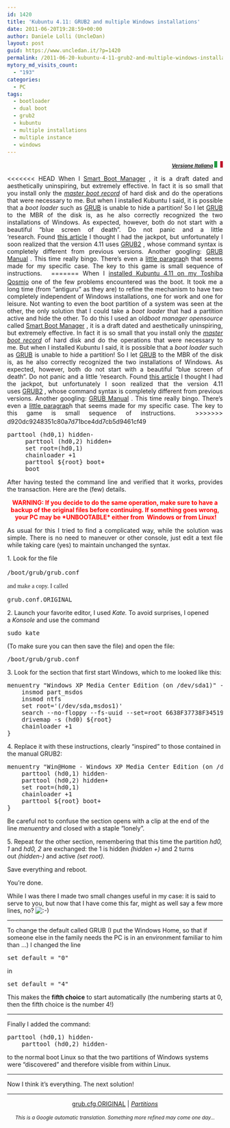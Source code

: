 ```yaml
---
id: 1420
title: 'Kubuntu 4.11: GRUB2 and multiple Windows installations'
date: 2011-06-20T19:28:59+00:00
author: Daniele Lolli (UncleDan)
layout: post
guid: https://www.uncledan.it/?p=1420
permalink: /2011-06-20-kubuntu-4-11-grub2-and-multiple-windows-installations.html
mytory_md_visits_count:
  - "193"
categories:
  - PC
tags:
  - bootloader
  - dual boot
  - grub2
  - kubuntu
  - multiple installations
  - multiple instance
  - windows
---
```

<p style="text-align: right;">
  <small><em><strong><a title="Kubuntu 4.11: GRUB2 e installazioni Windows multiple - Versione Italiana" href="/2011-06-16-kubuntu-4-11-grub2-e-installazioni-windows-multiple.html">Versione Italiana</a> </strong></em></small><em><strong><a title="Kubuntu 4.11: GRUB2 e installazioni Windows multiple - Versione Italiana" href="/2011-06-16-kubuntu-4-11-grub2-e-installazioni-windows-multiple.html"><img class="alignnone size-full wp-image-149" title="it-flag-xsmall" src="/wp-content/uploads/2009/03/it-flag-xsmall.gif" alt="" width="20" height="15" /></a> </strong></em>
</p>

<p style="text-align: justify;">
<<<<<<< HEAD
  When I <a title="Kubuntu 4.11: the first impression ... shocking!" href="/2011-06-13-kubuntu-4-11-prima-impressione-sconvolgente.html>installed Kubuntu 4.11 on my Toshiba Qosmio</a> one of the few problems encountered was the boot. It took me a long time (from &#8220;antiguru&#8221; as they are) to refine the mechanism to have two completely independent of Windows installations, one for work and one for leisure. Not wanting to even the boot partition of a system was seen at the other, the only solution that I could take a <em>boot loader</em> that had a partition active and hide the other. To do this I used an old<em>boot manager opensource</em> called <a title="Smart Boot Manager" href="http://btmgr.sourceforge.net/" target="_blank">Smart Boot Manager</a> , it is a draft dated and aesthetically uninspiring, but extremely effective. In fact it is so small that you install only the <a title="MBR" href="http://it.wikipedia.org/wiki/Master_boot_record" target="_blank"><em>master boot record</em></a> of hard disk and do the operations that were necessary to me. But when I installed Kubuntu I said, it is possible that a <em>boot loader</em> such as <a title="GRUB" href="http://www.gnu.org/software/grub/" target="_blank">GRUB</a> is unable to hide a partition! So I let <a title="GRUB" href="http://www.gnu.org/software/grub/" target="_blank">GRUB</a> to the MBR of the disk is, as he also correctly recognized the two installations of Windows. As expected, however, both do not start with a beautiful &#8220;blue screen of death&#8221;. Do not panic and a little &#8216;research. Found <a title="HowTo: Multiple, Independent WinXP Installs on the Same HardDrive via Grub" href="http://www.linuxforums.org/forum/installation/66476-howto-multiple-independent-winxp-installs-same-harddrive-via-grub.html" target="_blank">this article</a> I thought I had the jackpot, but unfortunately I soon realized that the version 4.11 uses <a title="GRUB" href="http://www.gnu.org/software/grub/" target="_blank">GRUB2</a> , whose command syntax is completely different from previous versions. Another googling: <a title="GRUB Manual" href="http://www.gnu.org/software/grub/manual/grub.html" target="_blank">GRUB Manual</a> . This time really bingo. There&#8217;s even a <a title="GRUB Manual - DOS / WINDOWS" href="http://www.gnu.org/software/grub/manual/grub.html" target="_blank">little paragrap</a>h that seems made ​​for my specific case. The key to this game is small sequence of instructions.<span style="font-family: Consolas, Monaco, 'Courier New', Courier, monospace; font-size: 12px; line-height: 18px; white-space: pre;"> </span>
=======
  When I <a title="Kubuntu 4.11: the first impression ... shocking!" href="http://translate.googleusercontent.com/translate_c?ie=UTF8&rurl=translate.google.com&sl=it&tl=en&twu=1&u=/2011-06-13-kubuntu-4-11-prima-impressione-sconvolgente.html&usg=ALkJrhjnQPpuZlZ5L6HyNMq8zA3aWoomKQ">installed Kubuntu 4.11 on my Toshiba Qosmio</a> one of the few problems encountered was the boot. It took me a long time (from &#8220;antiguru&#8221; as they are) to refine the mechanism to have two completely independent of Windows installations, one for work and one for leisure. Not wanting to even the boot partition of a system was seen at the other, the only solution that I could take a <em>boot loader</em> that had a partition active and hide the other. To do this I used an old<em>boot manager opensource</em> called <a title="Smart Boot Manager" href="http://translate.googleusercontent.com/translate_c?ie=UTF8&rurl=translate.google.com&sl=it&tl=en&twu=1&u=http://btmgr.sourceforge.net/&usg=ALkJrhi3oG4c-M8U2VsZxZKJBWzaFtz84A" target="_blank">Smart Boot Manager</a> , it is a draft dated and aesthetically uninspiring, but extremely effective. In fact it is so small that you install only the <a title="MBR" href="http://translate.googleusercontent.com/translate_c?ie=UTF8&rurl=translate.google.com&sl=it&tl=en&twu=1&u=http://it.wikipedia.org/wiki/Master_boot_record&usg=ALkJrhhHeswATob3SdNRBTKGqSDTTo2KUA" target="_blank"><em>master boot record</em></a> of hard disk and do the operations that were necessary to me. But when I installed Kubuntu I said, it is possible that a <em>boot loader</em> such as <a title="GRUB" href="http://translate.googleusercontent.com/translate_c?ie=UTF8&rurl=translate.google.com&sl=it&tl=en&twu=1&u=http://www.gnu.org/software/grub/&usg=ALkJrhh666KZsg6vssSdLrt9V7Xmrinsqw" target="_blank">GRUB</a> is unable to hide a partition! So I let <a title="GRUB" href="http://translate.googleusercontent.com/translate_c?ie=UTF8&rurl=translate.google.com&sl=it&tl=en&twu=1&u=http://www.gnu.org/software/grub/&usg=ALkJrhh666KZsg6vssSdLrt9V7Xmrinsqw" target="_blank">GRUB</a> to the MBR of the disk is, as he also correctly recognized the two installations of Windows. As expected, however, both do not start with a beautiful &#8220;blue screen of death&#8221;. Do not panic and a little &#8216;research. Found <a title="HowTo: Multiple, Independent WinXP Installs on the Same HardDrive via Grub" href="http://translate.googleusercontent.com/translate_c?ie=UTF8&rurl=translate.google.com&sl=it&tl=en&twu=1&u=http://www.linuxforums.org/forum/installation/66476-howto-multiple-independent-winxp-installs-same-harddrive-via-grub.html&usg=ALkJrhh-1EM3h82-uC39Z6dt2XVSP0EZdg" target="_blank">this article</a> I thought I had the jackpot, but unfortunately I soon realized that the version 4.11 uses <a title="GRUB" href="http://translate.googleusercontent.com/translate_c?ie=UTF8&rurl=translate.google.com&sl=it&tl=en&twu=1&u=http://www.gnu.org/software/grub/&usg=ALkJrhh666KZsg6vssSdLrt9V7Xmrinsqw" target="_blank">GRUB2</a> , whose command syntax is completely different from previous versions. Another googling: <a title="GRUB Manual" href="http://translate.googleusercontent.com/translate_c?ie=UTF8&rurl=translate.google.com&sl=it&tl=en&twu=1&u=http://www.gnu.org/software/grub/manual/grub.html&usg=ALkJrhjZRUNdpNUEnQiC94Wzpnx79Loorw" target="_blank">GRUB Manual</a> . This time really bingo. There&#8217;s even a <a title="GRUB Manual - DOS / WINDOWS" href="http://translate.googleusercontent.com/translate_c?ie=UTF8&rurl=translate.google.com&sl=it&tl=en&twu=1&u=http://www.gnu.org/software/grub/manual/grub.html&usg=ALkJrhjZRUNdpNUEnQiC94Wzpnx79Loorw#DOS_002fWindows" target="_blank">little paragrap</a>h that seems made ​​for my specific case. The key to this game is small sequence of instructions.<span style="font-family: Consolas, Monaco, 'Courier New', Courier, monospace; font-size: 12px; line-height: 18px; white-space: pre;"> </span>
>>>>>>> d920dc9248351c80a7d71bce4dd7cb5d9461cf49
</p>

<pre>parttool (hd0,1) hidden-
     parttool (hd0,2) hidden+
     set root=(hd0,1)
     chainloader +1
     parttool <tt>${root}</tt> boot+
     boot</pre>

<p style="text-align: justify;">
  After having tested the command line and verified that it works, provides the transaction. Here are the (few) details.
</p>

<p style="text-align: center;">
  <span style="color: #ff0000;"><strong>WARNING: If you decide to do the same operation, make sure to have a backup of the original files before continuing. </strong><strong>If something goes wrong,  your PC may be *UNBOOTABLE* either from  Windows or from Linux!</strong></span>
</p>

<p style="text-align: justify;">
  As usual for this I tried to find a complicated way, while the solution was simple. There is no need to maneuver or other console, just edit a text file while taking care (yes) to maintain unchanged the syntax.
</p>

1. Look for the file <span style="font-family: Consolas, Monaco, 'Courier New', Courier, monospace; font-size: 12px; line-height: 18px; white-space: pre;"></span>

<pre>/boot/grub/grub.conf</pre>

<span style="font-family: Georgia, 'Times New Roman', 'Bitstream Charter', Times, serif; font-size: 14px; line-height: 19px; white-space: normal;">and make a copy. I called</span>

<pre>grub.conf.ORIGINAL</pre>

2. Launch your favorite editor, I used _Kate._ To avoid surprises, I opened a _Konsole_ and use the command

<pre>sudo kate</pre>

(To make sure you can then save the file) and open the file:

<pre>/boot/grub/grub.conf</pre>

3. Look for the section that first start Windows, which to me looked like this:

<pre>menuentry "Windows XP Media Center Edition (on /dev/sda1)" --class windows --class os {
	insmod part_msdos
	insmod ntfs
	set root='(/dev/sda,msdos1)'
	search --no-floppy --fs-uuid --set=root 6638F37738F34519
	drivemap -s (hd0) ${root}
	chainloader +1
}</pre>

4. Replace it with these instructions, clearly &#8220;inspired&#8221; to those contained in the manual GRUB2:

<pre>menuentry "Win@Home - Windows XP Media Center Edition (on /dev/sda1)" --class windows --class os {
	parttool (hd0,1) hidden-
	parttool (hd0,2) hidden+
	set root=(hd0,1)
	chainloader +1
	parttool ${root} boot+
}</pre>

Be careful not to confuse the section opens with a clip at the end of the line _menuentry_ and closed with a staple &#8220;lonely&#8221;.

5. Repeat for the other section, remembering that this time the partition _hd0, 1_ and _hd0, 2_ are exchanged: the 1 is hidden _(hidden +)_ and 2 turns out _(hidden-)_ and active _(set root)._

Save everything and reboot.

You&#8217;re done.

While I was there I made two small changes useful in my case: it is said to serve to you, but now that I have come this far, might as well say a few more lines, no? ![:-)](https://www.uncledan.it/wp-includes/images/smilies/icon_smile.gif)

* * *

To change the default called GRUB (I put the Windows Home, so that if someone else in the family needs the PC is in an environment familiar to him than &#8230;) I changed the line

<pre>set default = "0"</pre>

in

<pre>set default = "4"</pre>

This makes the **fifth choice** to start automatically (the numbering starts at 0, then the fifth choice is the number 4!)

* * *

<a name="unhide_windows"></a>Finally I added the command:

<pre>parttool (hd0,1) hidden-
	parttool (hd0,2) hidden-</pre>

to the normal boot Linux so that the two partitions of Windows systems were &#8220;discovered&#8221; and therefore visible from within Linux.

* * *

Now I think it&#8217;s everything. The next solution!

* * *

<p style="text-align: center;">
  <a title="grub.cfg.ORIGINAL" href="wp-content/uploads/2011/06/grub.cfg_.ORIGINAL.txt" target="_blank">grub.cfg.ORIGINAL</a> | <a title="grub.cfg" href="/wp-content/uploads/2011/06/grub.cfg_.txt>grub.cfg</a> | <a title="Partitions" href="/wp-content/uploads/2011/06/screenshot.png" target="_blank"><em>Partitions</em></a>
</p>

<p style="text-align: center;">
  <small><em>This is a Google automatic translation. Something more refined may come one day&#8230;</em></small>
</p>